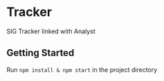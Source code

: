 # Tracker
SIG Tracker linked with Analyst

## Getting Started

Run `npm install & npm start` in the project directory